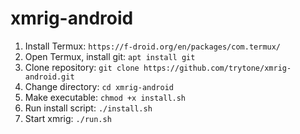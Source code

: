 # xmrig-android

1. Install Termux: `https://f-droid.org/en/packages/com.termux/`
2. Open Termux, install git: `apt install git`
3. Clone repository: `git clone https://github.com/trytone/xmrig-android.git`
4. Change directory: `cd xmrig-android`
5. Make executable: `chmod +x install.sh`
6. Run install script: `./install.sh`
7. Start xmrig: `./run.sh`
